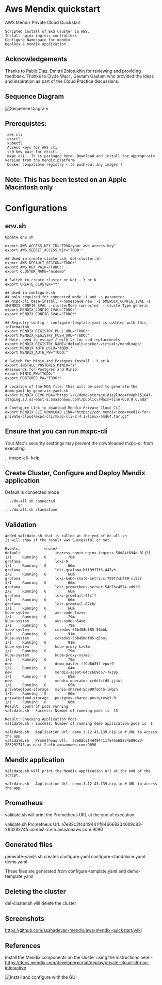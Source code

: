 # Aws Mendix quickstart
 AWS Mendix Private Cloud Quickstart

    Scripted install of EKS Cluster in AWS.
    Install nginx ingress controllers
    Configure Namespace for mendix
    Deploys a mendix application


## Acknowledgements

   Thanks to Pablo Diaz, Dmitrii Zolotukhin for reviewing and providing feedback.
   Thanks to Clyde Waal , Gautam Gautam who provided the ideas and inspiration as part of the Cloud Practice discussions.

## Sequence Diagram

![Sequence Diagram](/images/sequence.png)

## Prerequistes:

     aws cli
     eksctl
     kubectl
     Access keys for AWS cli
     ssh key pair for eksctl
     mxpc-cli - It is packaged here. Download and install the appropriate version from the Mendix platform
     Docker compatible registry ( to push/pul any images )

## Note: This has been tested on an Apple Macintosh only

# Configurations

## env.sh

    Update env.sh

    export AWS_ACCESS_KEY_ID="TODO:your-aws-access-key"
    export AWS_SECRET_ACCESS_KEY="TODO:"

    ## Used in create-cluster.sh, del-cluster.sh
    export AWS_DEFAULT_REGION="TODO:"
    export AWS_KEY_PAIR="TODO:"
    export CLUSTER_NAME="mxdemo"

    # Switch to create cluster or Not - Y or N
    export CREATE_CLUSTER="Y"

    ## Used in configure.sh
    ## only required for connected mode -i and -s parameter
    ## mxpc-cli base-install --namespace new  -i $MENDIX_CONFIG_IVAL -s $MENDIX_CONFIG_SVAL --clusterMode connected  --clusterType generic
    export MENDIX_CONFIG_IVAL="TODO:"
    export MENDIX_CONFIG_SVAL="TODO:"

    ## Registry config - configure-template.yaml is updated with this information
    export MENDIX_REGISTRY_PULL_URL="TODO:"
    export MENDIX_REGISTRY_PUSH_URL="TODO:"
    # Note: need to escape / with \/ for sed replacements
    export MENDIX_REGISTRY_NAME="default-docker-virtual\/mendixapp"
    export MENDIX_AUTH_USER="TODO:"
    export MENDIX_AUTH_PW="TODO:"

    # Switch for Minio and Postgres install - Y or N
    export INSTALL_POSTGRES_MINIO="Y"
    #Passwords for Postgres and Minio
    export MINIO_PW="TODO:"
    export POSTGRES_PW="TODO:"

    # Location of the MDA file. This will be used to generate the demo.yaml by generate-yaml.sh
    export MENDIX_DEMO_MDA="https:\/\/demo-storage-d1eyl9oe4fo8ph151641-staging.s3.us-east-2.amazonaws.com\/public\/Main+line-0.0.0.6.mda"

    # Configure LInk to download Mendix Private Cloud CLI
    export MENDIX_CLI_DOWNLOAD_LINK="https://cdn.mendix.com/mendix-for-private-cloud/mxpc-cli/mxpc-cli-2.4.1-linux-amd64.tar.gz"


## Ensure that you can run mxpc-cli
   Your Mac's security sesttings may prevent the downloaded mxpc-cli from executing.

   . ./mxpc-cli -help

## Create Cluster, Configure and Deploy Mendix application

Default is connected mode

    . ./do-all.sh connected
          or
    . ./do-all.sh standalone


## Validation

    Added validate.sh that is called at the end of do-all.sh
    It will show if the result was Successful or not.

    Events:           <none>
    default                ingress-ngnix-nginx-ingress-58d84f694d-8lj2f   1/1     Running   0          76m
    grafana                loki-0                                         1/1     Running   0          66m
    grafana                loki-grafana-bff99f7f6-447vh                   2/2     Running   0          66m
    grafana                loki-kube-state-metrics-799f7cbf89-sl9zr       1/1     Running   0          66m
    grafana                loki-prometheus-server-54b7bc4574-vd9rd        2/2     Running   0          66m
    grafana                loki-promtail-4tcff                            1/1     Running   0          66m
    grafana                loki-promtail-87ckc                            1/1     Running   0          66m
    kube-system            aws-node-fnzvv                                 1/1     Running   0          79m
    kube-system            aws-node-n54vd                                 1/1     Running   0          79m
    kube-system            coredns-56b458df85-54mbk                       1/1     Running   0          91m
    kube-system            coredns-56b458df85-q5bmj                       1/1     Running   0          91m
    kube-system            kube-proxy-kzs5m                               1/1     Running   0          79m
    kube-system            kube-proxy-vsxm2                               1/1     Running   0          79m
    new                    demo-master-ff9b8d85f-vpwr9                    2/2     Running   0          64m
    new                    mendix-agent-64cc6b9c67-7kz9p                  1/1     Running   0          65m
    new                    mendix-operator-cc6dfcfd5-jj4xl                1/1     Running   0          65m
    privatecloud-storage   minio-shared-5c799fdd4b-lw6sn                  1/1     Running   0          66m
    privatecloud-storage   postgres-shared-postgresql-0                   1/1     Running   0          66m
    Result: Count of pods running
    validate.sh - Success: Number of running pods is  18

    Result: Checking Application Pods
    validate.sh - Success: Number of running demo application pods is  1

    validate.sh   Application Url: demo.3.12.43.139.nip.io # URL to access the app
    validate.sh   Prometheus Url:  a7e82c3f4d494411f846668234609d83-283292745.us-east-2.elb.amazonaws.com:9090

## Mendix application
    validate.sh will print the Mendix application url at the end of the script.

    validate.sh   Application Url: demo.3.12.43.139.nip.io # URL to access the app   

## Prometheus
   validate.sh will print the Prometheus URL at the end of execution.

   validate.sh   Prometheus Url:  a7e82c3f4d494411f846668234609d83-283292745.us-east-2.elb.amazonaws.com:9090

## Generated files

  generate-yamls.sh creates
      configure.yaml
      configure-standalone.yaml
      demo.yaml

   These files are generated from configure-template.yaml and demo-template.yaml

## Deleting the cluster

   del-cluster.sh will delete the cluster

## Screenshots

   https://github.com/ssahadevan-mendix/aws-mendix-quickstart/wiki


## References
Install the Mendix components on the cluster using the instructions here - https://docs.mendix.com/developerportal/deploy/private-cloud-cli-non-interactive

![Install and configure with the GUI](https://docs.mendix.com/developerportal/deploy/private-cloud-cluster/#4-installing-and-configuring-the-mendix-operator)
